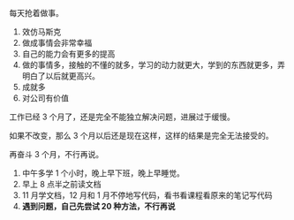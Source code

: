 
每天抢着做事。  
1. 效仿马斯克
2. 做成事情会非常幸福
3. 自己的能力会有更多的提高 
4. 做的事情多，接触的不懂的就多，学习的动力就更大，学到的东西就更多，弄明白了以后就更高兴。
5. 成就多
6. 对公司有价值  


工作已经 3 个月了，还是完全不能独立解决问题，进展过于缓慢。  

如果不改变，那么 3 个月以后还是现在这样，这样的结果是完全无法接受的。  

再奋斗 3 个月，不行再说。  

1. 中午多学 1 个小时，晚上早下班，晚上早睡觉。
2. 早上 8 点半之前读文档  
3. 11 月学文档，12 月和 1 月不停地写代码，看书看课程看原来的笔记写代码    
4. **遇到问题，自己先尝试 20 种方法，不行再说**  



